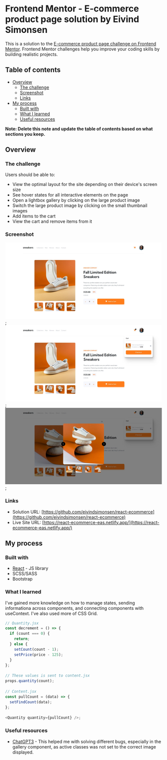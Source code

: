 # Frontend Mentor - E-commerce product page solution by Eivind Simonsen

This is a solution to the [E-commerce product page challenge on Frontend Mentor](https://www.frontendmentor.io/challenges/ecommerce-product-page-UPsZ9MJp6). Frontend Mentor challenges help you improve your coding skills by building realistic projects.

## Table of contents

- [Overview](#overview)
  - [The challenge](#the-challenge)
  - [Screenshot](#screenshot)
  - [Links](#links)
- [My process](#my-process)
  - [Built with](#built-with)
  - [What I learned](#what-i-learned)
  - [Useful resources](#useful-resources)

**Note: Delete this note and update the table of contents based on what sections you keep.**

## Overview

### The challenge

Users should be able to:

- View the optimal layout for the site depending on their device's screen size
- See hover states for all interactive elements on the page
- Open a lightbox gallery by clicking on the large product image
- Switch the large product image by clicking on the small thumbnail images
- Add items to the cart
- View the cart and remove items from it

### Screenshot

![](./src/images/1.JPG);
![](./src/images/2.JPG);
![](./src/images/3.JPG);

### Links

- Solution URL: [https://github.com/eivindsimonsen/react-ecommerce](https://github.com/eivindsimonsen/react-ecommerce)
- Live Site URL: [https://react-ecommerce-eas.netlify.app/](https://react-ecommerce-eas.netlify.app/)

## My process

### Built with

- [React](https://reactjs.org/) - JS library
- SCSS/SASS
- Bootstrap

### What I learned

I've gained more knowledge on how to manage states, sending informationa across components, and connecting components with useContext. I've also used more of CSS Grid.

```js
// Quantity.jsx
const decrement = () => {
  if (count === 0) {
    return;
  } else {
    setCount(count - 1);
    setPrice(price - 125);
  }
};

// These values is sent to content.jsx
props.quantity(count);

// Content.jsx
const pullCount = (data) => {
  setFindCount(data);
};

<Quantity quantity={pullCount} />;
```

### Useful resources

- [ChatGPT3](https://openai.com/blog/chatgpt/) - This helped me with solving different bugs, especially in the gallery component, as active classes was not set to the correct image displayed.
